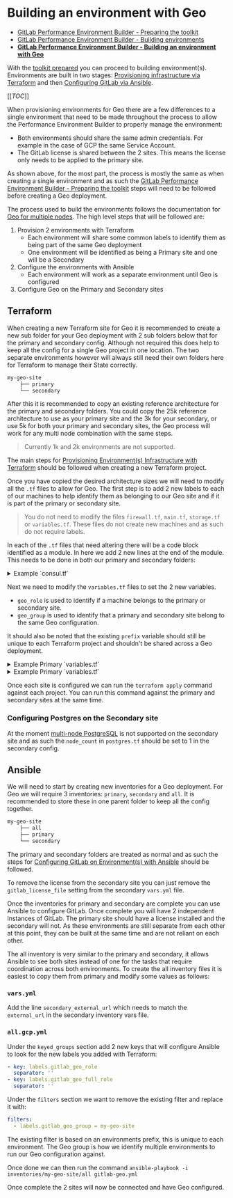 # Building an environment with Geo

* [GitLab Performance Environment Builder - Preparing the toolkit](prep_toolkit.md)
* [GitLab Performance Environment Builder - Building environments](building_environments.md)
* [**GitLab Performance Environment Builder - Building an environment with Geo**](building_geo_environments.md)

With the [toolkit prepared](prep_toolkit.md) you can proceed to building environment(s). Environments are built in two stages: [Provisioning infrastructure via Terraform](#provisioning-environments-infrastructure-with-terraform) and then [Configuring GitLab via Ansible](#configuring-gitlab-on-environments-with-ansible).

[[_TOC_]]

When provisioning environments for Geo there are a few differences to a single environment that need to be made throughout the process to allow the Performance Environment Builder to properly manage the environment:

- Both environments should share the same admin credentials. For example in the case of GCP the same Service Account.
- The GitLab license is shared between the 2 sites. This means the license only needs to be applied to the primary site.

As shown above, for the most part, the process is mostly the same as when creating a single environment and as such the [GitLab Performance Environment Builder - Preparing the toolkit](https://gitlab.com/gitlab-org/quality/performance-environment-builder/-/blob/master/docs/prep_toolkit.md) steps will need to be followed before creating a Geo deployment.

The process used to build the environments follows the documentation for [Geo for multiple nodes](https://docs.gitlab.com/ee/administration/geo/replication/multiple_servers.html). The high level steps that will be followed are:
  1. Provision 2 environments with Terraform
     - Each environment will share some common labels to identify them as being part of the same Geo deployment
     - One environment will be identified as being a Primary site and one will be a Secondary
  2. Configure the environments with Ansible
      - Each environment will work as a separate environment until Geo is configured
  3. Configure Geo on the Primary and Secondary sites

## Terraform

When creating a new Terraform site for Geo it is recommended to create a new sub folder for your Geo deployment with 2 sub folders below that for the primary and secondary config. Although not required this does help to keep all the config for a single Geo project in one location. The two separate environments however will always still need their own folders here for Terraform to manage their State correctly.

```bash
my-geo-site
    ├── primary
    └── secondary
```

After this it is recommended to copy an existing reference architecture for the primary and secondary folders. You could copy the 25k reference architecture to use as your primary site and the 3k for your secondary, or use 5k for both your primary and secondary sites, the Geo process will work for any multi node combination with the same steps.

>Currently 1k and 2k environments are not supported.

The main steps for [Provisioning Environment(s) Infrastructure with Terraform](https://gitlab.com/gitlab-org/quality/performance-environment-builder/-/blob/master/docs/building_environments.md#provisioning-environments-infrastructure-with-terraform) should be followed when creating a new Terraform project.

Once you have copied the desired architecture sizes we will need to modify all the `.tf` files to allow for Geo. The first step is to add 2 new labels to each of our machines to help identify them as belonging to our Geo site and if it is part of the primary or secondary site.

> You do not need to modify the files `firewall.tf`, `main.tf`, `storage.tf` or `variables.tf`. These files do not create new machines and as such do not require labels.

In each of the `.tf` files that need altering there will be a code block identified as a module. In here we add 2 new lines at the end of the module. This needs to be done in both our primary and secondary folders:
<details>
  <summary>Example `consul.tf`</summary>

```terraform
  module "consul" {
    source = "../../modules/gitlab_gcp_instance"

    prefix = "${var.prefix}"
    node_type = "consul"
    node_count = 3

    geo_role = "${var.geo_role}"
    geo_group = "${var.geo_group}"

    machine_type = "n1-highcpu-2"
    machine_image = "${var.machine_image}"
  }

  output "consul" {
    value = module.consul
  }
```
</details>

Next we need to modify the `variables.tf` files to set the 2 new variables.

* `geo_role` is used to identify if a machine belongs to the primary or secondary site.
* `geo_group` is used to identify that a primary and secondary site belong to the same Geo configuration.

It should also be noted that the existing `prefix` variable should still be unique to each Terraform project and shouldn't be shared across a Geo deployment.

<details>
  <summary>Example Primary `variables.tf`</summary>

  ```terraform
    variable "project" {
      default = "<Project ID>"
    }

    variable "credentials_file" {
      default = "<Credentials>"
    }

    variable "region" {
      default = "us-east1"
    }

    variable "zone" {
      default = "us-east1-c"
    }

    variable "prefix" {
      default = "my-10k-environment"
    }

    variable "machine_image" {
      default = "ubuntu-1804-lts"
    }

    variable "external_ip" {
      default = "<external ip>"
    }

    variable "geo_role" {
      default = "geo-primary"
    }

    variable "geo_group" {
      default = "my-geo-site"
    }
  ```
</details>

<details>
  <summary>Example Primary `variables.tf`</summary>

  ```terraform
    variable "project" {
      default = "<Project ID>"
    }

    variable "credentials_file" {
      default = "<Credentials>"
    }

    variable "region" {
      default = "europe-west4"
    }

    variable "zone" {
      default = "europe-west4-a"
    }

    variable "prefix" {
      default = "my-3k-environment"
    }

    variable "machine_image" {
      default = "ubuntu-1804-lts"
    }

    variable "external_ip" {
      default = "<external ip>"
    }

    variable "geo_role" {
      default = "geo-secondary"
    }

    variable "geo_group" {
      default = "my-geo-site"
    }
  ```
</details>

Once each site is configured we can run the `terraform apply` command against each project. You can run this command against the primary and secondary sites at the same time.

### Configuring Postgres on the Secondary site
At the moment [multi-node PostgreSQL](https://docs.gitlab.com/ee/administration/geo/replication/multiple_servers.html#step-2-configure-the-main-read-only-replica-postgresql-database-on-the-secondary-node) is not supported on the secondary site and as such the `node_count` in `postgres.tf` should be set to 1 in the secondary config.

## Ansible

We will need to start by creating new inventories for a Geo deployment. For Geo we will require 3 inventories: `primary`, `secondary` and `all`. It is recommended to store these in one parent folder to keep all the config together.
```bash
my-geo-site
    ├── all
    ├── primary
    └── secondary
```
The primary and secondary folders are treated as normal and as such the steps for [Configuring GitLab on Environment(s) with Ansible](https://gitlab.com/gitlab-org/quality/performance-environment-builder/-/blob/master/docs/building_environments.md#configuring-gitlab-on-environments-with-ansible) should be followed.

To remove the license from the secondary site you can just remove the `gitlab_license_file` setting from the secondary `vars.yml` file.

Once the inventories for primary and secondary are complete you can use Ansible to configure GitLab. Once complete you will have 2 independent instances of GitLab. The primary site should have a license installed and the secondary will not.
As these environments are still separate from each other at this point, they can be built at the same time and are not reliant on each other.

The all inventory is very similar to the primary and secondary, it allows Ansible to see both sites instead of one for the tasks that require coordination across both environments. To create the all inventory files it is easiest to copy them from primary and modify some values as follows:

### `vars.yml`
Add the line `secondary_external_url` which needs to match the `external_url` in the secondary inventory vars file.

### `all.gcp.yml`
Under the `keyed_groups` section add 2 new keys that will configure Ansible to look for the new labels you added with Terraform:
```yaml
- key: labels.gitlab_geo_role
  separator: ''
- key: labels.gitlab_geo_full_role
  separator: ''
```
Under the `filters` section we want to remove the existing filter and replace it with:
```yaml
filters:
  - labels.gitlab_geo_group = my-geo-site
```
The existing filter is based on an environments prefix, this is unique to each environment. The Geo group is how we identify multiple environments to run our Geo configuration against.

Once done we can then run the command
`ansible-playbook -i inventories/my-geo-site/all gitlab-geo.yml`

Once complete the 2 sites will now be connected and have Geo configured.